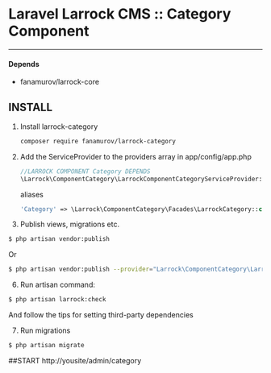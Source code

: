 # Laravel Larrock CMS :: Category Component

---

#### Depends
- fanamurov/larrock-core

## INSTALL

1. Install larrock-category
	  ```sh
	  composer require fanamurov/larrock-category
	  ```

2. Add the ServiceProvider to the providers array in app/config/app.php
	  ```php
	  //LARROCK COMPONENT Category DEPENDS
	  \Larrock\ComponentCategory\LarrockComponentCategoryServiceProvider::class,
	  ```
	
	  aliases
	  ```php
	  'Category' => \Larrock\ComponentCategory\Facades\LarrockCategory::class,
	  ```

5. Publish views, migrations etc.
  ```sh
  $ php artisan vendor:publish
  ```
  Or
  ```sh
  $ php artisan vendor:publish --provider="Larrock\ComponentCategory\LarrockComponentCategoryServiceProvider"
  ```
       
6. Run artisan command:
  ```sh
  $ php artisan larrock:check
  ```
  And follow the tips for setting third-party dependencies
  
  
7. Run migrations
  ```sh
  $ php artisan migrate
  ```

##START
http://yousite/admin/category